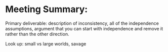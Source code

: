# Meeting Summary:

Primary deliverable: description of inconsistency, all of the independence assumptions, argument that you can start with independence and remove it rather than the other direction.

Look up: small vs large worlds, savage 
